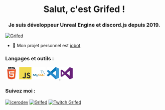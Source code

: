 <h1 align="center">Salut, c'est Grifed !</h1>

<h3 align="center">Je suis développeur Unreal Engine et discord.js depuis 2019.</h3>

<p align="left"> <a href="https://twitter.com/Grifed_" target="blank"><img src="https://img.shields.io/twitter/follow/Grifed_?logo=twitter&style=for-the-badge" alt="Grifed" /></a> </p>

- 🚧 Mon projet personnel est [iobot](https://top.gg/bot/699257396983496724)

<h3>Langages et outils :</h3>

<p><a href="https://www.w3.org/html/" target="_blank"> <img src="https://raw.githubusercontent.com/devicons/devicon/master/icons/html5/html5-original-wordmark.svg" alt="html5" width="40" height="40"/></a> <a href="https://developer.mozilla.org/en-US/docs/Web/JavaScript" target="_blank"> <img src="https://raw.githubusercontent.com/devicons/devicon/master/icons/javascript/javascript-original.svg" alt="javascript" width="40" height="40"/></a> <a href="https://www.mysql.com/" target="_blank"> <img src="https://raw.githubusercontent.com/devicons/devicon/master/icons/mysql/mysql-original-wordmark.svg" alt="mysql" width="40" height="40"/></a> <a href="https://code.visualstudio.com/" target="_blank"> <img src="https://raw.githubusercontent.com/devicons/devicon/master/icons/vscode/vscode-original.svg" alt="Visual Studio Code" width="40" height="40"/></a><a href="https://visualstudio.com/" target="_blank"> <img src="https://raw.githubusercontent.com/devicons/devicon/master/icons/visualstudio/visualstudio-plain.svg" alt="Visual Studio" width="40" height="40"/></a></p>


<h3 align="left">Suivez moi :</h3>

<p align="left">
    <a href="https://twitter.com/Grifed_" target="blank"><img align="center" src="https://cdn.icon-icons.com/icons2/122/PNG/512/twitter_socialnetwork_20007.png" alt="icerodev" height="40" /></a> <a href="https://discord.com/users/406119345543053333" target="blank"><img align="center" src="https://cdn.icon-icons.com/icons2/2108/PNG/512/discord_icon_130958.png" alt="Grifed" height="40" /></a> <a href="https://www.twitch.tv/Grifed_" target="blank"><img align="center" src="https://cdn.icon-icons.com/icons2/2407/PNG/512/twitch_icon_146123.png" alt="Twitch Grifed" height="40" /></a>
</p>

